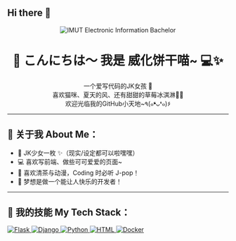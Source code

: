 ## Hi there 👋
<p align="center">
  <img src="https://img.shields.io/badge/IMUT-Electronic%20Information%20Bachelor-ff69b4?style=for-the-badge&logo=starship&logoColor=white&labelColor=6e48aa&color=fed766" alt="IMUT Electronic Information Bachelor" title="IMUT Electronic Information Bachelor">

</p>

<h1 align="center">🌸 こんにちは～ 我是 威化饼干喵~ 💻✨</h1>

<p align="center">
  一个爱写代码的JK女孩 🎀<br>
  喜欢猫咪、夏天的风、还有甜甜的草莓冰淇淋🍓🍦<br>
  欢迎光临我的GitHub小天地~٩(๑❛ᴗ❛๑)۶
</p>

---

## 💖 关于我 About Me：

- 🏫 JK少女一枚 ✨（现实/设定都可以啦嘿嘿）
- 💻 喜欢写前端、做些可可爱爱的页面~
- 🍵 喜欢清茶与动漫，Coding 时必听 J-pop！
- 🌻 梦想是做一个能让人快乐的开发者！

---

## 🧁 我的技能 My Tech Stack：

<!-- Flask -->
<a href="#">
  <img src="https://img.shields.io/badge/Flask-000000?style=for-the-badge&logo=flask&logoColor=white&labelColor=8a2be2&color=ff9fe5" alt="Flask" title="Flask">
</a>

<!-- Django -->
<a href="#">
  <img src="https://img.shields.io/badge/Django-092E20?style=for-the-badge&logo=django&logoColor=white&labelColor=0c4b33&color=7fffd4" alt="Django" title="Django">
</a>

<!-- Python -->
<a href="#">
  <img src="https://img.shields.io/badge/Python-3776AB?style=for-the-badge&logo=python&logoColor=white&labelColor=306998&color=ffd43b" alt="Python" title="Python">
</a>

<!-- HTML -->
<a href="#">
  <img src="https://img.shields.io/badge/HTML-E34F26?style=for-the-badge&logo=html5&logoColor=white&labelColor=c1666b&color=f4d35e" alt="HTML" title="HTML">
</a>

<!-- Docker -->
<a href="#">
  <img src="https://img.shields.io/badge/Docker-2496ED?style=for-the-badge&logo=docker&logoColor=white&labelColor=1d4e89&color=8ac6d0" alt="Docker" title="Docker">
</a>

